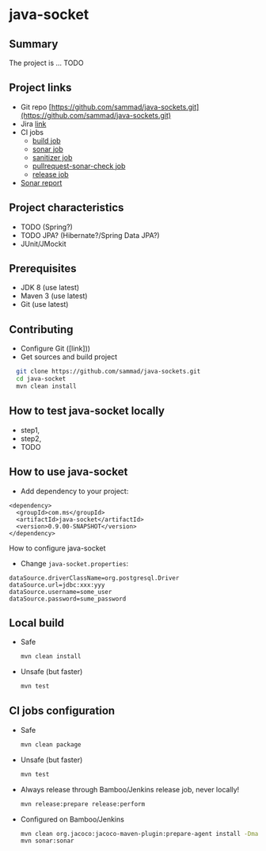 
java-socket
========================================

Summary
-------
The project is ... TODO 

Project links
-------------
* Git repo [https://github.com/sammad/java-sockets.git](https://github.com/sammad/java-sockets.git)
* Jira [link]()
* CI jobs
  * [build job]()
  * [sonar job]()
  * [sanitizer job]()
  * [pullrequest-sonar-check job]()
  * [release job]()
* [Sonar report]()


Project characteristics
--------------------
* TODO (Spring?)
* TODO JPA? (Hibernate?/Spring Data JPA?)
* JUnit/JMockit

Prerequisites
-------------
- JDK 8 (use latest)
- Maven 3 (use latest)
- Git (use latest)

Contributing
------------

* Configure Git ([link]))
* Get sources and build project
```bash
  git clone https://github.com/sammad/java-sockets.git
  cd java-socket
  mvn clean install
```

How to test java-socket locally
--------------------

* step1, 
* step2, 
* TODO

How to use java-socket
--------------------

* Add dependency to your project:

```
<dependency>
  <groupId>com.ms</groupId>
  <artifactId>java-socket</artifactId>
  <version>0.9.00-SNAPSHOT</version>
</dependency>
```

How to configure java-socket

* Change `java-socket.properties`:

```
dataSource.driverClassName=org.postgresql.Driver
dataSource.url=jdbc:xxx:yyy
dataSource.username=some_user
dataSource.password=sume_password

```

Local build
--------------------

* Safe
  ```bash
  mvn clean install
  ```

* Unsafe (but faster)  
  ```bash
  mvn test
  ```

CI jobs configuration
--------------------


* Safe
  ```bash
  mvn clean package
  ```

* Unsafe (but faster)  
  ```bash
  mvn test
  ```


* Always release through Bamboo/Jenkins release job, never locally!
  ```bash
  mvn release:prepare release:perform 
  ```


* Configured on Bamboo/Jenkins
  ```bash
  mvn clean org.jacoco:jacoco-maven-plugin:prepare-agent install -Dmaven.test.failure.ignore=true
  mvn sonar:sonar
  ```